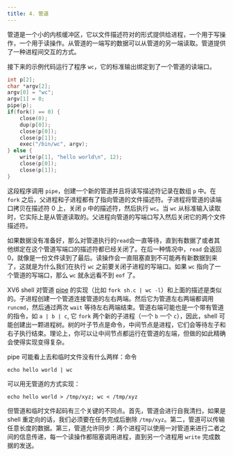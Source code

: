 ```yaml
---
title: 4. 管道
---
```


管道是一个小的内核缓冲区，它以文件描述符对的形式提供给进程，一个用于写操作，一个用于读操作。从管道的一端写的数据可以从管道的另一端读取。管道提供了一种进程间交互的方式。

接下来的示例代码运行了程序 `wc`，它的标准输出绑定到了一个管道的读端口。

~~~ C
int p[2];
char *argv[2];
argv[0] = "wc";
argv[1] = 0;
pipe(p);
if(fork() == 0) {
	close(0);
	dup(p[0]);
	close(p[0]);
	close(p[1]);
	exec("/bin/wc", argv);
} else {
	write(p[1], "hello world\n", 12);
	close(p[0]);
	close(p[1]);
}
~~~

这段程序调用 `pipe`，创建一个新的管道并且将读写描述符记录在数组 `p` 中。在 `fork` 之后，父进程和子进程都有了指向管道的文件描述符。子进程将管道的读端口拷贝在描述符 0 上，关闭 `p` 中的描述符，然后执行 `wc`。当 `wc` 从标准输入读取时，它实际上是从管道读取的。父进程向管道的写端口写入然后关闭它的两个文件描述符。

如果数据没有准备好，那么对管道执行的`read`会一直等待，直到有数据了或者其他绑定在这个管道写端口的描述符都已经关闭了。在后一种情况中，`read` 会返回 0，就像是一份文件读到了最后。读操作会一直阻塞直到不可能再有新数据到来了，这就是为什么我们在执行 `wc` 之前要关闭子进程的写端口。如果 `wc` 指向了一个管道的写端口，那么 `wc` 就永远看不到 `eof` 了。

XV6 shell 对管道 [pipe](https://github.com/professordeng/xv6-expansion/blob/master/sh.c#L100) 的实现（比如 `fork sh.c | wc -l`）和上面的描述是类似的。子进程创建一个管道连接管道的左右两端。然后它为管道左右两端都调用 `runcmd`，然后通过两次 `wait` 等待左右两端结束。管道右端可能也是一个带有管道的指令，如 `a | b | c`, 它 `fork` 两个新的子进程（一个 `b` 一个 `c`），因此，shell 可能创建出一颗进程树。树的叶子节点是命令，中间节点是进程，它们会等待左子和右子执行结束。理论上，你可以让中间节点都运行在管道的左端，但做的如此精确会使得实现变得复杂。

pipe 可能看上去和临时文件没有什么两样：命令

`echo hello world | wc`

可以用无管道的方式实现：

`echo hello world > /tmp/xyz; wc < /tmp/xyz`

但管道和临时文件起码有三个关键的不同点。首先，管道会进行自我清扫，如果是 shell 重定向的话，我们必须要在任务完成后删除 `/tmp/xyz`。第二，管道可以传输任意长度的数据。第三，管道允许同步：两个进程可以使用一对管道来进行二者之间的信息传递，每一个读操作都阻塞调用进程，直到另一个进程用 `write` 完成数据的发送。

